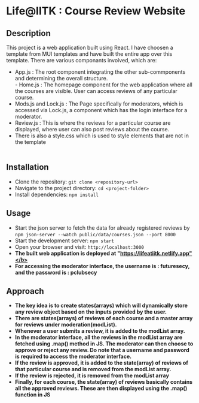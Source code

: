 # Life@IITK : Course Review Website

## Description

This project is a web application built using React. I have choosen a template from MUI templates and have built the entire app over this template.
There are various componants involved, which are:<br>
- App.js : The root component integrating the other sub-commponents and determining the overall structure.<br>- Home.js : The homepage component for the web application where all the courses are visible. User can access reviews of any particular course.
- Mods.js and Lock.js : The Page specifically for moderators, which is accessed via Lock.js, a component which has the login interface for a moderator.
- Review.js : This is where the reviews for a particular course are displayed, where user can also post reviews about the course.
- There is also a style.css which is used to style elements that are not in the template<br><br>

## Installation

- Clone the repository: `git clone <repository-url>`
-  Navigate to the project directory: `cd <project-folder>`
-  Install dependencies: `npm install`

## Usage

- Start the json server to fetch the data for already registered reviews by `npm json-server --watch public/data/courses.json --port 8000`
- Start the development server: `npm start`
- Open your browser and visit: `http://localhost:3000`
- <b>The built web application is deployed at "https://lifeatiitk.netlify.app"</b>
- For accessing the moderator interface, the username is : futuresecy, and the password is : pclubsecy

## Approach
- The key idea is to create states(arrays) which will dynamically store any review object based on the inputs provided by the user.
- There are states(arrays) of reviews of each course and a master array for reviews under moderation(modList).
- Whenever a user submits a review, it is added to the modList array.
- In the moderator interface, all the reviews in the modList array are fetched using .map() method in JS. The moderator can then choose to approve or reject any review. Do note that a username and password is required to access the moderator interface.
- If the review is approved, it is added to the state(array) of reviews of that particular course and is removed from the modList array.
- If the review is rejected, it is removed from the modList array
- Finally, for each course, the state(array) of reviews basically contains all the approved reviews. These are then displayed using the .map() function in JS


